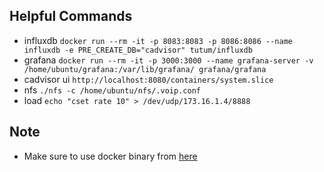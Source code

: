 ## Helpful Commands
* influxdb `docker run --rm -it -p 8083:8083 -p 8086:8086 --name influxdb -e PRE_CREATE_DB="cadvisor" tutum/influxdb`
* grafana `docker run --rm -it -p 3000:3000 --name grafana-server -v /home/ubuntu/grafana:/var/lib/grafana/ grafana/grafana`
* cadvisor ui `http://localhost:8080/containers/system.slice`
* nfs `./nfs -c /home/ubuntu/nfs/.voip.conf`
* load `echo "cset rate 10" > /dev/udp/173.16.1.4/8888`

## Note
* Make sure to use docker binary from [here](https://github.com/mangalaman93/docker/raw/merge_add_set/bundles/1.9.0/binary/docker-1.9.0)
